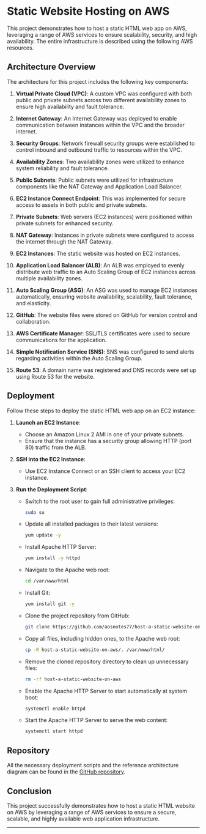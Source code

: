 
# Static Website Hosting on AWS

This project demonstrates how to host a static HTML web app on AWS, leveraging a range of AWS services to ensure scalability, security, and high availability. The entire infrastructure is described using the following AWS resources.

## Architecture Overview

The architecture for this project includes the following key components:

1. **Virtual Private Cloud (VPC)**: A custom VPC was configured with both public and private subnets across two different availability zones to ensure high availability and fault tolerance.

2. **Internet Gateway**: An Internet Gateway was deployed to enable communication between instances within the VPC and the broader internet.

3. **Security Groups**: Network firewall security groups were established to control inbound and outbound traffic to resources within the VPC.

4. **Availability Zones**: Two availability zones were utilized to enhance system reliability and fault tolerance.

5. **Public Subnets**: Public subnets were utilized for infrastructure components like the NAT Gateway and Application Load Balancer.

6. **EC2 Instance Connect Endpoint**: This was implemented for secure access to assets in both public and private subnets.

7. **Private Subnets**: Web servers (EC2 instances) were positioned within private subnets for enhanced security.

8. **NAT Gateway**: Instances in private subnets were configured to access the internet through the NAT Gateway.

9. **EC2 Instances**: The static website was hosted on EC2 instances.

10. **Application Load Balancer (ALB)**: An ALB was employed to evenly distribute web traffic to an Auto Scaling Group of EC2 instances across multiple availability zones.

11. **Auto Scaling Group (ASG)**: An ASG was used to manage EC2 instances automatically, ensuring website availability, scalability, fault tolerance, and elasticity.

12. **GitHub**: The website files were stored on GitHub for version control and collaboration.

13. **AWS Certificate Manager**: SSL/TLS certificates were used to secure communications for the application.

14. **Simple Notification Service (SNS)**: SNS was configured to send alerts regarding activities within the Auto Scaling Group.

15. **Route 53**: A domain name was registered and DNS records were set up using Route 53 for the website.

## Deployment

Follow these steps to deploy the static HTML web app on an EC2 instance:

1. **Launch an EC2 Instance**:
    - Choose an Amazon Linux 2 AMI in one of your private subnets.
    - Ensure that the instance has a security group allowing HTTP (port 80) traffic from the ALB.
    
2. **SSH into the EC2 Instance**:
    - Use EC2 Instance Connect or an SSH client to access your EC2 instance.
  
3. **Run the Deployment Script**:
    - Switch to the root user to gain full administrative privileges:
      ```bash
      sudo su
      ```
    - Update all installed packages to their latest versions:
      ```bash
      yum update -y
      ```
    - Install Apache HTTP Server:
      ```bash
      yum install -y httpd
      ```
    - Navigate to the Apache web root:
      ```bash
      cd /var/www/html
      ```
    - Install Git:
      ```bash
      yum install git -y
      ```
    - Clone the project repository from GitHub:
      ```bash
      git clone https://github.com/aosnotes77/host-a-static-website-on-aws.git
      ```
    - Copy all files, including hidden ones, to the Apache web root:
      ```bash
      cp -R host-a-static-website-on-aws/. /var/www/html/
      ```
    - Remove the cloned repository directory to clean up unnecessary files:
      ```bash
      rm -rf host-a-static-website-on-aws
      ```
    - Enable the Apache HTTP Server to start automatically at system boot:
      ```bash
      systemctl enable httpd
      ```
    - Start the Apache HTTP Server to serve the web content:
      ```bash
      systemctl start httpd
      ```

## Repository

All the necessary deployment scripts and the reference architecture diagram can be found in the [GitHub repository](https://github.com/aosnotes77/host-a-static-website-on-aws).

## Conclusion

This project successfully demonstrates how to host a static HTML website on AWS by leveraging a range of AWS services to ensure a secure, scalable, and highly available web application infrastructure.

---




